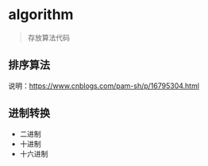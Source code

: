 # algorithm

> 存放算法代码

## 排序算法

说明：https://www.cnblogs.com/pam-sh/p/16795304.html

## 进制转换

+ 二进制
+ 十进制
+ 十六进制
